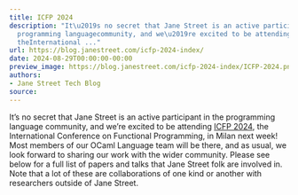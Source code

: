```yaml
---
title: ICFP 2024
description: "It\u2019s no secret that Jane Street is an active participant in the
  programming languagecommunity, and we\u2019re excited to be attending ICFP 2024,
  theInternational ..."
url: https://blog.janestreet.com/icfp-2024-index/
date: 2024-08-29T00:00:00-00:00
preview_image: https://blog.janestreet.com/icfp-2024-index/ICFP-2024.png
authors:
- Jane Street Tech Blog
source:
---
```


<p>It’s no secret that Jane Street is an active participant in the programming language
community, and we’re excited to be attending <a href="https://icfp24.sigplan.org/">ICFP 2024</a>, the
International Conference on Functional Programming, in Milan next week! Most members of
our OCaml Language team will be there, and as usual, we look forward to sharing our work
with the wider community. Please see below for a full list of papers and talks that Jane
Street folk are involved in.  Note that a lot of these are collaborations of one kind or
another with researchers outside of Jane Street.</p>



